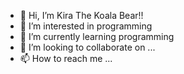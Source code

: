 - 👋 Hi, I’m Kira The Koala Bear!!
- 👀 I’m interested in programming
- 🌱 I’m currently learning programming
- 💞️ I’m looking to collaborate on ...
- 📫 How to reach me ...


<!---
🐨🐨 I want to learn how to make a signup page!!!
--->

<!---
mike-koala-bear/mike-koala-bear is a ✨ special ✨ repository because its `README.md` (this file) appears on your GitHub profile.
You can click the Preview link to take a look at your changes.
--->
